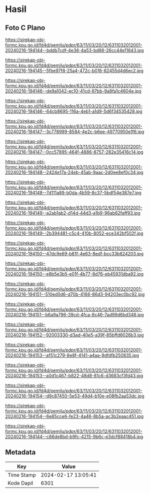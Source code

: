 # Hasil

## Foto C Plano

https://sirekap-obj-formc.kpu.go.id/fd4d/pemilu/pdpr/63/11/03/20/12/6311032012001-20240216-194144--bddb7cdf-4e36-4a53-bd66-26cc44e11643.jpg

https://sirekap-obj-formc.kpu.go.id/fd4d/pemilu/pdpr/63/11/03/20/12/6311032012001-20240216-194145--5fbe97f8-25a4-472c-b016-82455d4d6ec2.jpg

https://sirekap-obj-formc.kpu.go.id/fd4d/pemilu/pdpr/63/11/03/20/12/6311032012001-20240216-194146--de9a1042-ec10-41cd-97bb-9a8fa1c4604e.jpg

https://sirekap-obj-formc.kpu.go.id/fd4d/pemilu/pdpr/63/11/03/20/12/6311032012001-20240216-194146--64cb8695-116a-4eb1-a1d9-5d6f34535428.jpg

https://sirekap-obj-formc.kpu.go.id/fd4d/pemilu/pdpr/63/11/03/20/12/6311032012001-20240216-194147--3c778999-8584-4e2c-b6ee-49770950e1f6.jpg

https://sirekap-obj-formc.kpu.go.id/fd4d/pemilu/pdpr/63/11/03/20/12/6311032012001-20240216-194147--0cc57895-464f-4886-8757-282e35416c14.jpg

https://sirekap-obj-formc.kpu.go.id/fd4d/pemilu/pdpr/63/11/03/20/12/6311032012001-20240216-194148--2424e17a-24eb-45ab-9aac-2d0ee8ef0c34.jpg

https://sirekap-obj-formc.kpu.go.id/fd4d/pemilu/pdpr/63/11/03/20/12/6311032012001-20240216-194148--7d111a89-b0da-4b59-8c37-5bdf54e387e7.jpg

https://sirekap-obj-formc.kpu.go.id/fd4d/pemilu/pdpr/63/11/03/20/12/6311032012001-20240216-194149--a2ab1ab2-d14d-44d3-a1b9-96ab62faff93.jpg

https://sirekap-obj-formc.kpu.go.id/fd4d/pemilu/pdpr/63/11/03/20/12/6311032012001-20240216-194149--2b394481-c5c4-410b-8052-ece342bf502f.jpg

https://sirekap-obj-formc.kpu.go.id/fd4d/pemilu/pdpr/63/11/03/20/12/6311032012001-20240216-194150--47dc9e69-b81f-4e63-8edf-bcc33b824203.jpg

https://sirekap-obj-formc.kpu.go.id/fd4d/pemilu/pdpr/63/11/03/20/12/6311032012001-20240216-194150--e8b5e3b5-e01f-4b77-8d76-eb45931dba92.jpg

https://sirekap-obj-formc.kpu.go.id/fd4d/pemilu/pdpr/63/11/03/20/12/6311032012001-20240216-194151--510ed0d6-d70b-4166-86d3-94203ec0bc92.jpg

https://sirekap-obj-formc.kpu.go.id/fd4d/pemilu/pdpr/63/11/03/20/12/6311032012001-20240216-194151--b6a9a796-39cd-4fca-8c46-7ad99d6bd348.jpg

https://sirekap-obj-formc.kpu.go.id/fd4d/pemilu/pdpr/63/11/03/20/12/6311032012001-20240216-194152--92003330-d3ad-40e5-a39f-85bffd6026b3.jpg

https://sirekap-obj-formc.kpu.go.id/fd4d/pemilu/pdpr/63/11/03/20/12/6311032012001-20240216-194153--af51c279-8e8f-4141-a4aa-9dfdfb250835.jpg

https://sirekap-obj-formc.kpu.go.id/fd4d/pemilu/pdpr/63/11/03/20/12/6311032012001-20240216-194153--a0d1c467-b822-48d8-81c6-d3683cf3fd43.jpg

https://sirekap-obj-formc.kpu.go.id/fd4d/pemilu/pdpr/63/11/03/20/12/6311032012001-20240216-194154--d9c87450-5e53-49d4-b10e-e08fb2aa53dc.jpg

https://sirekap-obj-formc.kpu.go.id/fd4d/pemilu/pdpr/63/11/03/20/12/6311032012001-20240216-194154--6e85cce6-fe23-4a46-8b5a-ac3b2eaac451.jpg

https://sirekap-obj-formc.kpu.go.id/fd4d/pemilu/pdpr/63/11/03/20/12/6311032012001-20240216-194144--c86de8bd-b9fc-4215-9b6c-e3dcf88418b4.jpg


## Metadata

| Key        | Value               |
| ---------- | ------------------- |
| Time Stamp | 2024-02-17 13:05:41 |
| Kode Dapil | 6301                |



